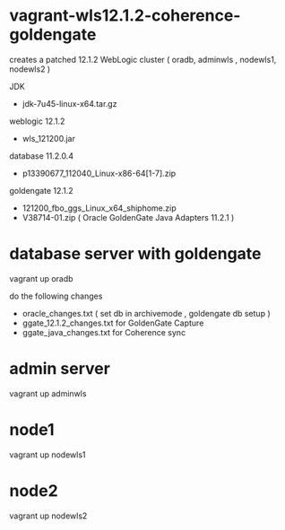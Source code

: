 vagrant-wls12.1.2-coherence-goldengate
======================================

creates a patched 12.1.2 WebLogic cluster ( oradb, adminwls , nodewls1, nodewls2 )



JDK
- jdk-7u45-linux-x64.tar.gz

weblogic 12.1.2
- wls_121200.jar

database 11.2.0.4
- p13390677_112040_Linux-x86-64[1-7].zip

goldengate 12.1.2
- 121200_fbo_ggs_Linux_x64_shiphome.zip
- V38714-01.zip ( Oracle GoldenGate Java Adapters 11.2.1 )


# database server with goldengate  
vagrant up oradb

do the following changes
- oracle_changes.txt  ( set db in archivemode , goldengate db setup )
- ggate_12.1.2_changes.txt for GoldenGate Capture
- ggate_java_changes.txt for Coherence sync


# admin server  
vagrant up adminwls

# node1  
vagrant up nodewls1

# node2  
vagrant up nodewls2

